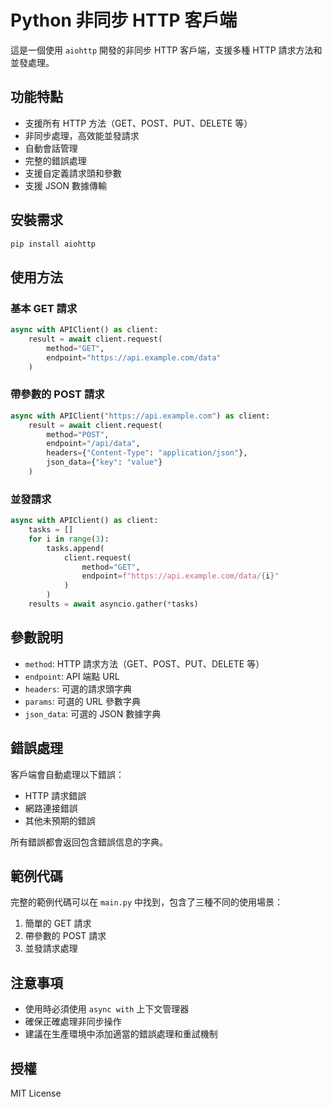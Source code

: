 # Python 非同步 HTTP 客戶端

這是一個使用 `aiohttp` 開發的非同步 HTTP 客戶端，支援多種 HTTP 請求方法和並發處理。

## 功能特點

- 支援所有 HTTP 方法（GET、POST、PUT、DELETE 等）
- 非同步處理，高效能並發請求
- 自動會話管理
- 完整的錯誤處理
- 支援自定義請求頭和參數
- 支援 JSON 數據傳輸

## 安裝需求

```bash
pip install aiohttp
```

## 使用方法

### 基本 GET 請求

```python
async with APIClient() as client:
    result = await client.request(
        method="GET",
        endpoint="https://api.example.com/data"
    )
```

### 帶參數的 POST 請求

```python
async with APIClient("https://api.example.com") as client:
    result = await client.request(
        method="POST",
        endpoint="/api/data",
        headers={"Content-Type": "application/json"},
        json_data={"key": "value"}
    )
```

### 並發請求

```python
async with APIClient() as client:
    tasks = []
    for i in range(3):
        tasks.append(
            client.request(
                method="GET",
                endpoint=f"https://api.example.com/data/{i}"
            )
        )
    results = await asyncio.gather(*tasks)
```

## 參數說明

- `method`: HTTP 請求方法（GET、POST、PUT、DELETE 等）
- `endpoint`: API 端點 URL
- `headers`: 可選的請求頭字典
- `params`: 可選的 URL 參數字典
- `json_data`: 可選的 JSON 數據字典

## 錯誤處理

客戶端會自動處理以下錯誤：
- HTTP 請求錯誤
- 網路連接錯誤
- 其他未預期的錯誤

所有錯誤都會返回包含錯誤信息的字典。

## 範例代碼

完整的範例代碼可以在 `main.py` 中找到，包含了三種不同的使用場景：
1. 簡單的 GET 請求
2. 帶參數的 POST 請求
3. 並發請求處理

## 注意事項

- 使用時必須使用 `async with` 上下文管理器
- 確保正確處理非同步操作
- 建議在生產環境中添加適當的錯誤處理和重試機制

## 授權

MIT License
